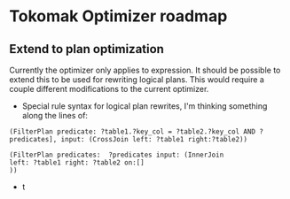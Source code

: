 
# Tokomak Optimizer roadmap

## Extend to plan optimization
Currently the optimizer only applies to expression. It should be possible to extend this to be used for rewriting logical plans. This would require a couple different modifications to the current optimizer.

* Special rule syntax for logical plan rewrites, I'm thinking something along the lines of:
```
(FilterPlan predicate: ?table1.?key_col = ?table2.?key_col AND ?predicates], input: (CrossJoin left: ?table1 right:?table2))

(FilterPlan predicates:  ?predicates input: (InnerJoin
left: ?table1 right: ?table2 on:[]
))
```

* t
